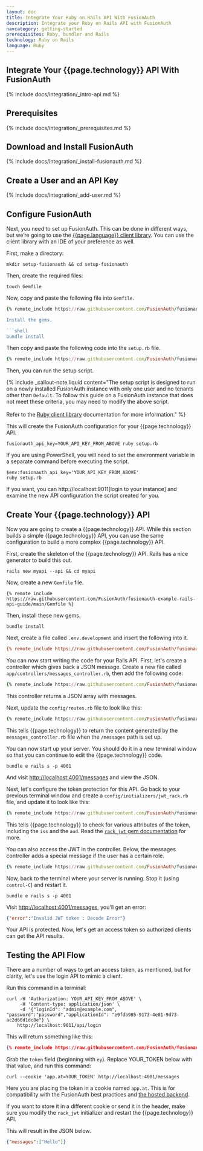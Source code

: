 ```yaml
---
layout: doc
title: Integrate Your Ruby on Rails API With FusionAuth
description: Integrate your Ruby on Rails API with FusionAuth
navcategory: getting-started
prerequisites: Ruby, bundler and Rails
technology: Ruby on Rails
language: Ruby
---
```


## Integrate Your {{page.technology}} API With FusionAuth

{% include docs/integration/_intro-api.md %}

## Prerequisites

{% include docs/integration/_prerequisites.md %}

## Download and Install FusionAuth

{% include docs/integration/_install-fusionauth.md %}

## Create a User and an API Key

{% include docs/integration/_add-user.md %}

## Configure FusionAuth

Next, you need to set up FusionAuth. This can be done in different ways, but we’re going to use the [{{page.language}} client library](/docs/v1/tech/client-libraries/ruby). You can use the client library with an IDE of your preference as well.

First, make a directory:

```shell
mkdir setup-fusionauth && cd setup-fusionauth
```

Then, create the required files:

```shell
touch Gemfile
```

Now, copy and paste the following file into `Gemfile`.

```ruby
{% remote_include https://raw.githubusercontent.com/FusionAuth/fusionauth-example-client-libraries/main/ruby/Gemfile %}

Install the gems.

```shell
bundle install
```

Then copy and paste the following code into the `setup.rb` file.

```ruby
{% remote_include https://raw.githubusercontent.com/FusionAuth/fusionauth-example-client-libraries/main/ruby/setup-api.rb %}
```
Then, you can run the setup script.

{% include _callout-note.liquid content="The setup script is designed to run on a newly installed FusionAuth instance with only one user and no tenants other than `Default`. To follow this guide on a FusionAuth instance that does not meet these criteria, you may need to modify the above script. <br><br> Refer to the [Ruby client library](/docs/v1/tech/client-libraries/ruby) documentation for more information." %}

This will create the FusionAuth configuration for your {{page.technology}} API.

```shell
fusionauth_api_key=YOUR_API_KEY_FROM_ABOVE ruby setup.rb
```

If you are using PowerShell, you will need to set the environment variable in a separate command before executing the script.

```shell
$env:fusionauth_api_key='YOUR_API_KEY_FROM_ABOVE'
ruby setup.rb
```

If you want, you can http://localhost:9011[login to your instance] and examine the new API configuration the script created for you. 

## Create Your {{page.technology}} API

Now you are going to create a {{page.technology}} API. While this section builds a simple {{page.technology}} API, you can use the same configuration to build a more complex {{page.technology}} API.

First, create the skeleton of the {{page.technology}} API. Rails has a nice generator to build this out.

```shell
rails new myapi --api && cd myapi
```

Now, create a new `Gemfile` file.

```text
{% remote_include https://raw.githubusercontent.com/FusionAuth/fusionauth-example-rails-api-guide/main/Gemfile %}
```

Then, install these new gems.

```shell
bundle install
```

Next, create a file called `.env.development` and insert the following into it.

```ini
{% remote_include https://raw.githubusercontent.com/FusionAuth/fusionauth-example-rails-api-guide/main/.env.development %}
```

You can now start writing the code for your Rails API. First, let's create a controller which gives back a JSON message. Create a new file called `app/controllers/messages_controller.rb`, then add the following code:

```ruby
{% remote_include https://raw.githubusercontent.com/FusionAuth/fusionauth-example-rails-api-guide/main/app/controllers/messages_controller.rb %}
```

This controller returns a JSON array with messages.

Next, update the `config/routes.rb` file to look like this:

```ruby
{% remote_include https://raw.githubusercontent.com/FusionAuth/fusionauth-example-rails-api-guide/main/config/routes.rb %}
```

This tells {{page.technology}} to return the content generated by the `messages_controller.rb` file when the `/messages` path is set up.

You can now start up your server. You should do it in a new terminal window so that you can continue to edit the {{page.technology}} code.

```shell
bundle e rails s -p 4001
```

And visit [http://localhost:4001/messages](http://localhost:4001/messages) and view the JSON.

Next, let's configure the token protection for this API. Go back to your previous terminal window and create a `config/initializers/jwt_rack.rb` file, and update it to look like this:

```ruby
{% remote_include https://raw.githubusercontent.com/FusionAuth/fusionauth-example-rails-api-guide/main/config/initializers/jwt_rack.rb %}
```

This tells {{page.technology}} to check for various attributes of the token, including the `iss` and the `aud`. Read the [`rack_jwt` gem documentation](https://github.com/FusionAuth/rack-jwt/) for more.

You can also access the JWT in the controller. Below, the messages controller adds a special message if the user has a certain role.

```ruby
{% remote_include https://raw.githubusercontent.com/FusionAuth/fusionauth-example-rails-api-guide/main/app/controllers/messages_controller.rb %}
```

Now, back to the terminal where your server is running. Stop it (using `control-C`) and restart it.

```shell
bundle e rails s -p 4001
```

Visit [http://localhost:4001/messages](http://localhost:4001/messages), you'll get an error:

```json
{"error":"Invalid JWT token : Decode Error"}
```

Your API is protected. Now, let's get an access token so authorized clients can get the API results.

## Testing the API Flow

There are a number of ways to get an access token, as mentioned, but for clarity, let's use the login API to mimic a client. 

Run this command in a terminal:

```shell
curl -H 'Authorization: YOUR_API_KEY_FROM_ABOVE' \
     -H 'Content-type: application/json' \
     -d '{"loginId": "admin@example.com", "password":"password","applicationId": "e9fdb985-9173-4e01-9d73-ac2d60d1dc8e"} \
    http://localhost:9011/api/login 
```

This will return something like this:

```json
{% remote_include https://raw.githubusercontent.com/FusionAuth/fusionauth-site/master/site/docs/src/json/users/login-response.json %}
```

Grab the `token` field (beginning with `ey`). Replace YOUR_TOKEN below with that value, and run this command:

```shell
curl --cookie 'app.at=YOUR_TOKEN' http://localhost:4001/messages
```

Here you are placing the token in a cookie named `app.at`. This is for compatibility with the FusionAuth best practices and [the hosted backend](/docs/v1/tech/apis/hosted-backend).

If you want to store it in a different cookie or send it in the header, make sure you modify the `rack_jwt` initializer and restart the {{page.technology}} API.

This will result in the JSON below.

```json
{"messages":["Hello"]}
```


